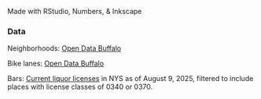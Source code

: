 Made with RStudio, Numbers, & Inkscape

### Data

Neighborhoods: [Open Data Buffalo](https://data.buffalony.gov/Economic-Neighborhood-Development/Neighborhoods/7bfh-7wq9)

Bike lanes: [Open Data Buffalo](https://data.buffalony.gov/Infrastructure/Bike-Lanes/bi28-myr2)

Bars: [Current liquor licenses](https://data.ny.gov/Economic-Development/Current-Liquor-Authority-Active-Licenses/9s3h-dpkz/about_data) in NYS as of August 9, 2025, filtered to include places with license classes of 0340 or 0370.
